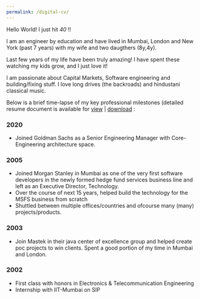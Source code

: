 ```yaml
---
permalink: /digital-cv/
---
```


Hello World! I just hit *40* !! 

I am an engineer by education and have lived in Mumbai, London and New York (past 7 years) with my wife and two daugthers (8y,4y).

Last few years of my life have been truly amazing! I have spent these watching my kids grow, and I just love it! 

I am passionate about Capital Markets, Software engineering and building/fixing stuff. I love long drives (the backroads) and hindustani classical music. 

Below is a brief time-lapse of my key professional milestones (detailed resume document is available for [view](
https://docs.google.com/gview?url=https://github.com/vaibhavsabnis/vaibhavsabnis.github.io/raw/master/resume/vs/Vaibhav%20Sabnis.pdf&embedded=true") | [download](https://github.com/vaibhavsabnis/vaibhavsabnis.github.io/raw/master/resume/vs/Vaibhav%20Sabnis.pdf) : 
### 2020 
* Joined Goldman Sachs as a Senior Engineering Manager with Core-Engineering architecture space. 

### 2005 
* Joined Morgan Stanley in Mumbai as one of the very first software developers in the newly formed hedge fund services business line and left as an Executive Director, Technology. 
* Over the course of next 15 years, helped build the technology for the MSFS business from scratch   
* Shuttled between multiple offices/countries and ofcourse many (many) projects/products. 

### 2003
* Join Mastek in their java center of excellence group and helped create poc projects to win clients. Spent a good portion of my time in Mumbai and London. 

### 2002
* First class with honors in Electronics & Telecommunication Engineering 
* Internship with IIT-Mumbai on SIP
